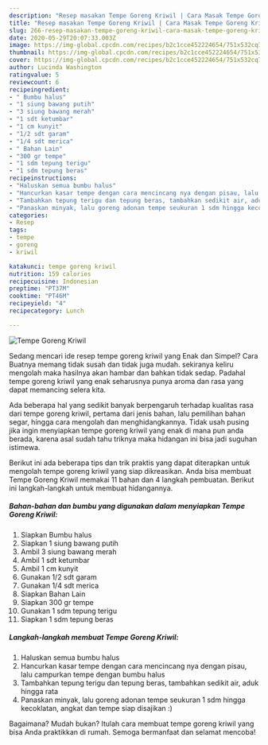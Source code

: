 ```yaml
---
description: "Resep masakan Tempe Goreng Kriwil | Cara Masak Tempe Goreng Kriwil Yang Sedap"
title: "Resep masakan Tempe Goreng Kriwil | Cara Masak Tempe Goreng Kriwil Yang Sedap"
slug: 266-resep-masakan-tempe-goreng-kriwil-cara-masak-tempe-goreng-kriwil-yang-sedap
date: 2020-05-29T20:07:33.003Z
image: https://img-global.cpcdn.com/recipes/b2c1cce452224654/751x532cq70/tempe-goreng-kriwil-foto-resep-utama.jpg
thumbnail: https://img-global.cpcdn.com/recipes/b2c1cce452224654/751x532cq70/tempe-goreng-kriwil-foto-resep-utama.jpg
cover: https://img-global.cpcdn.com/recipes/b2c1cce452224654/751x532cq70/tempe-goreng-kriwil-foto-resep-utama.jpg
author: Lucinda Washington
ratingvalue: 5
reviewcount: 6
recipeingredient:
- " Bumbu halus"
- "1 siung bawang putih"
- "3 siung bawang merah"
- "1 sdt ketumbar"
- "1 cm kunyit"
- "1/2 sdt garam"
- "1/4 sdt merica"
- " Bahan Lain"
- "300 gr tempe"
- "1 sdm tepung terigu"
- "1 sdm tepung beras"
recipeinstructions:
- "Haluskan semua bumbu halus"
- "Hancurkan kasar tempe dengan cara mencincang nya dengan pisau, lalu campurkan tempe dengan bumbu halus"
- "Tambahkan tepung terigu dan tepung beras, tambahkan sedikit air, aduk hingga rata"
- "Panaskan minyak, lalu goreng adonan tempe seukuran 1 sdm hingga kecoklatan, angkat dan tempe siap disajikan :)"
categories:
- Resep
tags:
- tempe
- goreng
- kriwil

katakunci: tempe goreng kriwil 
nutrition: 159 calories
recipecuisine: Indonesian
preptime: "PT37M"
cooktime: "PT46M"
recipeyield: "4"
recipecategory: Lunch

---
```



![Tempe Goreng Kriwil](https://img-global.cpcdn.com/recipes/b2c1cce452224654/751x532cq70/tempe-goreng-kriwil-foto-resep-utama.jpg)

Sedang mencari ide resep tempe goreng kriwil yang Enak dan Simpel? Cara Buatnya memang tidak susah dan tidak juga mudah. sekiranya keliru mengolah maka hasilnya akan hambar dan bahkan tidak sedap. Padahal tempe goreng kriwil yang enak seharusnya punya aroma dan rasa yang dapat memancing selera kita.

Ada beberapa hal yang sedikit banyak berpengaruh terhadap kualitas rasa dari tempe goreng kriwil, pertama dari jenis bahan, lalu pemilihan bahan segar, hingga cara mengolah dan menghidangkannya. Tidak usah pusing jika ingin menyiapkan tempe goreng kriwil yang enak di mana pun anda berada, karena asal sudah tahu triknya maka hidangan ini bisa jadi suguhan istimewa.




Berikut ini ada beberapa tips dan trik praktis yang dapat diterapkan untuk mengolah tempe goreng kriwil yang siap dikreasikan. Anda bisa membuat Tempe Goreng Kriwil memakai 11 bahan dan 4 langkah pembuatan. Berikut ini langkah-langkah untuk membuat hidangannya.

<!--inarticleads1-->

##### Bahan-bahan dan bumbu yang digunakan dalam menyiapkan Tempe Goreng Kriwil:

1. Siapkan  Bumbu halus
1. Siapkan 1 siung bawang putih
1. Ambil 3 siung bawang merah
1. Ambil 1 sdt ketumbar
1. Ambil 1 cm kunyit
1. Gunakan 1/2 sdt garam
1. Gunakan 1/4 sdt merica
1. Siapkan  Bahan Lain
1. Siapkan 300 gr tempe
1. Gunakan 1 sdm tepung terigu
1. Siapkan 1 sdm tepung beras




<!--inarticleads2-->

##### Langkah-langkah membuat Tempe Goreng Kriwil:

1. Haluskan semua bumbu halus
1. Hancurkan kasar tempe dengan cara mencincang nya dengan pisau, lalu campurkan tempe dengan bumbu halus
1. Tambahkan tepung terigu dan tepung beras, tambahkan sedikit air, aduk hingga rata
1. Panaskan minyak, lalu goreng adonan tempe seukuran 1 sdm hingga kecoklatan, angkat dan tempe siap disajikan :)




Bagaimana? Mudah bukan? Itulah cara membuat tempe goreng kriwil yang bisa Anda praktikkan di rumah. Semoga bermanfaat dan selamat mencoba!
